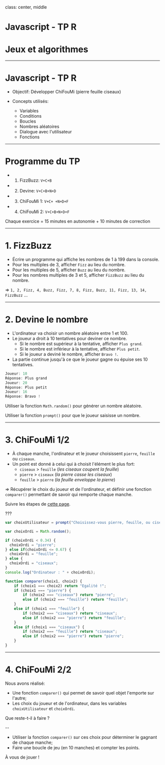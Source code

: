 class: center, middle

# Javascript - TP R
# Jeux et algorithmes

---

# Javascript - TP R

- Objectif: Développer ChiFouMi (pierre feuille ciseaux)

- Concepts utilisés:
    + Variables
    + Conditions
    + Boucles
    + Nombres aléatoires
    + Dialogue avec l'utilisateur
    + Fonctions
    
---

# Programme du TP

- 1. FizzBuzz: `V+C+B`
- 2. Devine: `V+C+B+N+D`
- 3. ChiFouMi 1: `V+C+ +N+D+F`
- 4. ChiFouMi 2: `V+C+B+N+D+F`

Chaque exercice = 15 minutes en autonomie + 10 minutes de correction

---

# 1. FizzBuzz

- Écrire un programme qui affiche les nombres de 1 à 199 dans la console.
- Pour les multiples de 3, afficher `Fizz` au lieu du nombre.
- Pour les multiples de 5, afficher `Buzz` au lieu du nombre.
- Pour les nombres multiples de 3 et 5, afficher `FizzBuzz` au lieu du nombre.

=> `1, 2, Fizz, 4, Buzz, Fizz, 7, 8, Fizz, Buzz, 11, Fizz, 13, 14, FizzBuzz` ...

---

# 2. Devine le nombre

- L'ordinateur va choisir un nombre aléatoire entre 1 et 100.
- Le joueur a droit à 10 tentatives pour deviner ce nombre.
  - Si le nombre est supérieur à la tentative, afficher `Plus grand`.
  - Si le nombre est inférieur à la tentative, afficher `Plus petit`.
  - Si le joueur a deviné le nombre, afficher `Bravo !`.
- La partie continue jusqu'à ce que le joueur gagne ou épuise ses 10 tentatives.

```js
Joueur: 10
Réponse: Plus grand
Joueur: 20
Réponse: Plus petit
Joueur: 16
Réponse: Bravo !
```

Utiliser la fonction `Math.random()` pour générer un nombre aléatoire.

Utiliser la fonction `prompt()` pour que le joueur saisisse un nombre.

---

# 3. ChiFouMi 1/2

- À chaque manche, l'ordinateur et le joueur choisissent `pierre`, `feuille` ou `ciseaux`.
- Un point est donné à celui qui à choisit l'élément le plus fort:
  + `ciseaux` > `feuille` (*les ciseaux coupent la feuille*)
  + `pierre` > `ciseaux` (*la pierre casse les ciseaux*)
  + `feuille` > `pierre` (*la feuille enveloppe la pierre*)

=> Récupérer le choix du joueur et de l'ordinateur, et définir une fonction `comparer()` permettant de savoir qui remporte chaque manche.

Suivre les étapes de [cette page](https://www.codecademy.com/en/courses/javascript-beginner-fr-FR-aba4j/1/5).

???

```js
var choixUtilisateur = prompt("Choisissez-vous pierre, feuille, ou ciseaux ?");

var choixOrdi = Math.random();

if (choixOrdi < 0.34) {
  choixOrdi = "pierre";
} else if(choixOrdi <= 0.67) {
  choixOrdi = "feuille";
} else {
  choixOrdi = "ciseaux";
}
console.log("Ordinateur : " + choixOrdi);

function comparer(choix1, choix2) {
    if (choix1 === choix2) return "Egalité !";
    if (choix1 === "pierre") {
        if (choix2 === "ciseaux") return "pierre";
        else if (choix2 === "feuille") return "feuille";
    }
    else if (choix1 === "feuille") {
        if (choix2 === "ciseaux") return "ciseaux";
        else if (choix2 === "pierre") return "feuille";
    }
    else if (choix1 === "ciseaux") {
        if (choix2 === "feuille") return "ciseaux";
        else if (choix2 === "pierre") return "pierre";
    }
}
```

---

# 4. ChiFouMi 2/2

Nous avons réalisé:
- Une fonction `comparer()` qui permet de savoir quel objet l'emporte sur l'autre;
- Les choix du joueur et de l'ordinateur, dans les variables `choixUtilisateur` et `choixOrdi`.

Que reste-t-il à faire ?

--

- Utiliser la fonction `comparer()` sur ces choix pour déterminer le gagnant de chaque manche;
- Faire une boucle de jeu (en 10 manches) et compter les points.

À vous de jouer !
